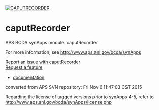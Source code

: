 [![CAPUTRECORDER](https://github.com/epics-modules/caputRecorder/actions/workflows/ci-scripts-build.yml/badge.svg)](https://github.com/epics-modules/caputRecorder/actions/workflows/ci-scripts-build.yml)

# caputRecorder
APS BCDA synApps module: caputRecorder

For more information, see
   http://www.aps.anl.gov/bcda/synApps

[Report an issue with caputRecorder](https://github.com/epics-modules/caputRecorder/issues/new?title=%20ISSUE%20NAME%20HERE&body=**Describe%20the%20issue**%0A%0A**Steps%20to%20reproduce**%0A1.%20Step%20one%0A2.%20Step%20two%0A3.%20Step%20three%0A%0A**Expected%20behaivour**%0A%0A**Actual%20behaviour**%0A%0A**Build%20Environment**%0AArchitecture:%0AEpics%20Base%20Version:%0ADependent%20Module%20Versions:&labels=bug)  
[Request a feature](https://github.com/epics-modules/caputRecorder/issues/new?title=%20FEATURE%20SHORT%20DESCRIPTION&body=**Feature%20Long%20Description**%0A%0A**Why%20should%20this%20be%20added?**%0A&labels=enhancement)

* [documentation](https://github.com/epics-modules/caputRecorder/blob/master/documentation/README.md)


converted from APS SVN repository: Fri Nov  6 11:47:03 CST 2015

Regarding the license of tagged versions prior to synApps 4-5,
refer to http://www.aps.anl.gov/bcda/synApps/license.php
